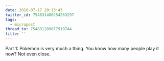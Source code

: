 ```yaml
---
date: 2016-07-17 20:13:43
twitter_id: 754831480254263297
tags:
  - micropost
thread_to: 754831289077919744
title: ''
---
```


Part 1: Pokémon is very much a thing. You know how many people play it now? Not even close.
